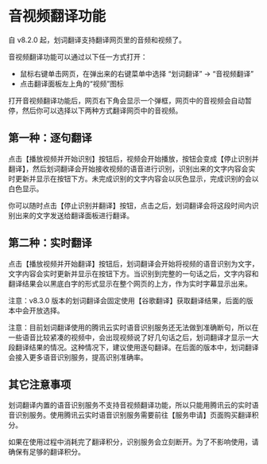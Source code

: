 # 音视频翻译功能

自 v8.2.0 起，划词翻译支持翻译网页里的音频和视频了。

音视频翻译功能可以通过以下任一方式打开：

- 鼠标右键单击网页，在弹出来的右键菜单中选择 “划词翻译” -> “音视频翻译”
- 点击翻译面板左上角的“视频”图标

打开音视频翻译功能后，网页右下角会显示一个弹框，网页中的音视频会自动暂停，然后你可以选择以下两种方式翻译网页中的音视频。

## 第一种：逐句翻译

点击【播放视频并开始识别】按钮后，视频会开始播放，按钮会变成【停止识别并翻译】，然后划词翻译会开始接收视频的语音进行识别，识别出来的文字内容会实时更新并显示在按钮下方。未完成识别的文字内容会以灰色显示，完成识别的会以白色显示。

你可以随时点击【停止识别并翻译】按钮，点击之后，划词翻译会将这段时间内识别出来的文字发送给翻译面板进行翻译。

## 第二种：实时翻译

点击【播放视频并开始翻译】按钮后，划词翻译会开始将视频的语音识别为文字，文字内容会实时更新并显示在按钮下方。当识别到完整的一句话之后，文字内容和翻译结果会以黑底白字的形式显示在整个网页的上方，作为实时字幕显示出来。

注意：v8.3.0 版本的划词翻译会固定使用【谷歌翻译】获取翻译结果，后面的版本中会开放选择。

注意：目前划词翻译使用的腾讯云实时语音识别服务还无法做到准确断句，所以在一些语音比较紧凑的视频中，会出现视频说了好几句话之后，划词翻译才显示一大段翻译结果的情况。这种情况下，建议使用逐句翻译。在后面的版本中，划词翻译会接入更多语音识别服务，提高识别准确率。

## 其它注意事项

划词翻译内置的语音识别服务不支持音视频翻译功能，所以只能用腾讯云的实时语音识别服务。使用腾讯云实时语音识别服务需要前往【服务申请】页面购买翻译积分。

如果在使用过程中消耗完了翻译积分，识别服务会立刻断开。为了不影响使用，请确保有足够的翻译积分。
